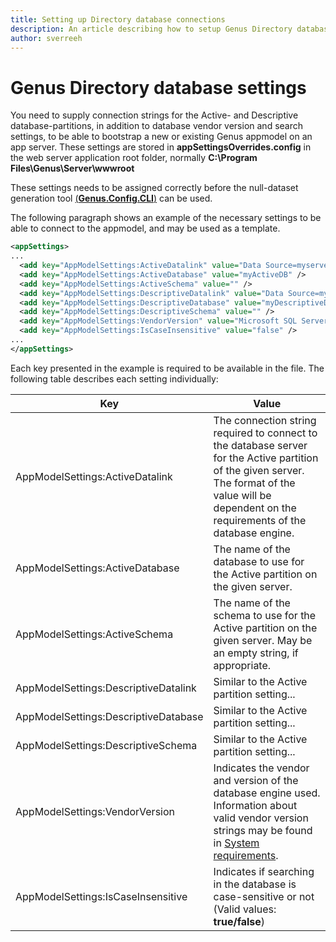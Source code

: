 ```yaml
---
title: Setting up Directory database connections 
description: An article describing how to setup Genus Directory database connections as part of the installation of an application server. 
author: sverreeh
---
```


# Genus Directory database settings

You need to supply connection strings for the Active- and Descriptive database-partitions, in addition to database vendor version and search settings, to be able to bootstrap a new or existing Genus appmodel on an app server. These settings are stored in **appSettingsOverrides.config** in the web server application root folder, normally **C:\Program Files\Genus\Server\wwwroot**

These settings needs to be assigned correctly before the null-dataset generation tool [(**Genus.Config.CLI**)](nulldataset-command-file-format.md) can be used.

The following paragraph shows an example of the necessary settings to be able to connect to the appmodel, and may be used as a template. 

```xml
<appSettings>
...
  <add key="AppModelSettings:ActiveDatalink" value="Data Source=myserver;User ID=myuser;Password=mypwd" />
  <add key="AppModelSettings:ActiveDatabase" value="myActiveDB" />
  <add key="AppModelSettings:ActiveSchema" value="" />
  <add key="AppModelSettings:DescriptiveDatalink" value="Data Source=myserver;User ID=myuser;Password=mypwd" />
  <add key="AppModelSettings:DescriptiveDatabase" value="myDescriptiveDB" />
  <add key="AppModelSettings:DescriptiveSchema" value="" />
  <add key="AppModelSettings:VendorVersion" value="Microsoft SQL Server 2016" />
  <add key="AppModelSettings:IsCaseInsensitive" value="false" />
...
</appSettings>
```

Each key presented in the example is required to be available in the file. The following table describes each setting individually:

| **Key** | **Value**
|---------|-----------
| AppModelSettings:ActiveDatalink      | The connection string required to connect to the database server for the Active partition of the given server. The format of the value will be dependent on the requirements of the database engine.
| AppModelSettings:ActiveDatabase      | The name of the database to use for the Active partition on the given server.
| AppModelSettings:ActiveSchema        | The name of the schema to use for the Active partition on the given server. May be an empty string, if appropriate.
| AppModelSettings:DescriptiveDatalink | Similar to the Active partition setting...
| AppModelSettings:DescriptiveDatabase | Similar to the Active partition setting...
| AppModelSettings:DescriptiveSchema   | Similar to the Active partition setting...
| AppModelSettings:VendorVersion       | Indicates the vendor and version of the database engine used. Information about valid vendor version strings may be found in [System requirements](../../system-requirements.md#supported-database-system-vendors "Supported database system vendors").
| AppModelSettings:IsCaseInsensitive   | Indicates if searching in the database is case-sensitive or not (Valid values: **true/false**)
